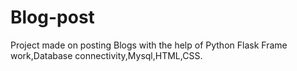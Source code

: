 # Blog-post
Project made on posting Blogs with the help of Python Flask Frame work,Database connectivity,Mysql,HTML,CSS.
